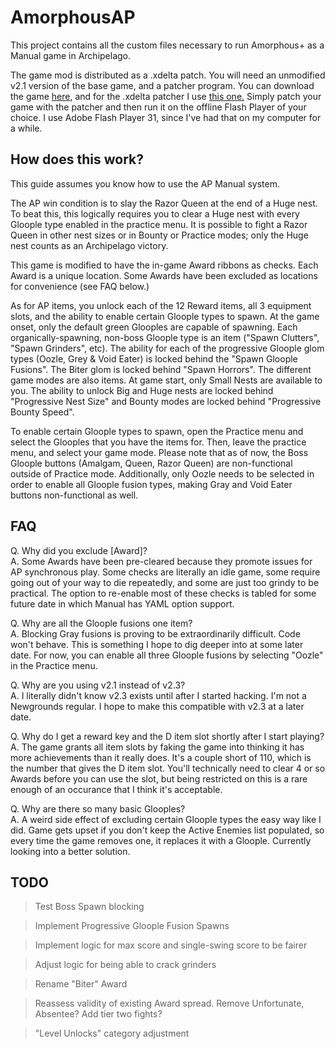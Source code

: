 # AmorphousAP

This project contains all the custom files necessary to run Amorphous+ as a Manual game in Archipelago.

The game mod is distributed as a .xdelta patch. You will need an unmodified v2.1 version of the base game, and a patcher program. You can download the game [here](http://onemorelevel.com/static/games3/amorph.swf), and for the .xdelta patcher I use [this one.](https://www.romhacking.net/utilities/598) Simply patch your game with the patcher and then run it on the offline Flash Player of your choice. I use Adobe Flash Player 31, since I've had that on my computer for a while.

## How does this work? 

This guide assumes you know how to use the AP Manual system.

The AP win condition is to slay the Razor Queen at the end of a Huge nest. To beat this, this logically requires you to clear a Huge nest with every Gloople type enabled in the practice menu. It is possible to fight a Razor Queen in other nest sizes or in Bounty or Practice modes; only the Huge nest counts as an Archipelago victory.

This game is modified to have the in-game Award ribbons as checks. Each Award is a unique location. Some Awards have been excluded as locations for convenience (see FAQ below.)

As for AP items, you unlock each of the 12 Reward items, all 3 equipment slots, and the ability to enable certain Gloople types to spawn. At the game onset, only the default green Glooples are capable of spawning. Each organically-spawning, non-boss Gloople type is an item ("Spawn Clutters", "Spawn Grinders", etc). The ability for each of the progressive Gloople glom types (Oozle, Grey & Void Eater) is locked behind the "Spawn Gloople Fusions". The Biter glom is locked behind "Spawn Horrors". The different game modes are also items. At game start, only Small Nests are available to you. The ability to unlock Big and Huge nests are locked behind "Progressive Nest Size" and Bounty modes are locked behind "Progressive Bounty Speed".

To enable certain Gloople types to spawn, open the Practice menu and select the Glooples that you have the items for. Then, leave the practice menu, and select your game mode. Please note that as of now, the Boss Gloople buttons (Amalgam, Queen, Razor Queen) are non-functional outside of Practice mode. Additionally, only Oozle needs to be selected in order to enable all Gloople fusion types, making Gray and Void Eater buttons non-functional as well.

## FAQ

Q. Why did you exclude [Award]?  
A. Some Awards have been pre-cleared because they promote issues for AP synchronous play. Some checks are literally an idle game, some require going out of your way to die repeatedly, and some are just too grindy to be practical. The option to re-enable most of these checks is tabled for some future date in which Manual has YAML option support.

Q. Why are all the Gloople fusions one item?  
A. Blocking Gray fusions is proving to be extraordinarily difficult. Code won't behave. This is something I hope to dig deeper into at some later date. For now, you can enable all three Gloople fusions by selecting "Oozle" in the Practice menu.

Q. Why are you using v2.1 instead of v2.3?  
A. I literally didn't know v2.3 exists until after I started hacking. I'm not a Newgrounds regular. I hope to make this compatible with v2.3 at a later date.

Q. Why do I get a reward key and the D item slot shortly after I start playing?  
A. The game grants all item slots by faking the game into thinking it has more achievements than it really does. It's a couple short of 110, which is the number that gives the D item slot. You'll technically need to clear 4 or so Awards before you can use the slot, but being restricted on this is a rare enough of an occurance that I think it's acceptable.

Q. Why are there so many basic Glooples?  
A. A weird side effect of excluding certain Gloople types the easy way like I did. Game gets upset if you don't keep the Active Enemies list populated, so every time the game removes one, it replaces it with a Gloople. Currently looking into a better solution.

## TODO

> Test Boss Spawn blocking  

> Implement Progressive Gloople Fusion Spawns  

> Implement logic for max score and single-swing score to be fairer  

> Adjust logic for being able to crack grinders  

> Rename "Biter" Award

> Reassess validity of existing Award spread. Remove Unfortunate, Absentee? Add tier two fights?  

> "Level Unlocks" category adjustment
